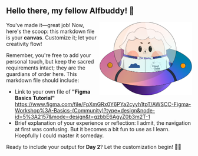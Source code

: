 ## Hello there, my fellow Alfbuddy! 💖

<img align="right" width="250px" src="../../assets/alf/alf-ufo.png">

You've made it—great job! Now, here's the scoop: this markdown file is your **canvas**. Customize it; let your creativity flow!

Remember, you're free to add your personal touch, but keep the sacred requirements intact; they are the guardians of order here. This markdown file should include:
- Link to your own file of **"Figma Basics Tutorial"**
 https://www.figma.com/file/FpXmGRx0Y6PYa2cyyh1tpT/AWSCC-Figma-Workshop%3A-Basics-(Community)?type=design&node-id=5%3A2157&mode=design&t=gzbbE6AgyZ0b3m2T-1
- Brief explanation of your experience or reflection: 
  I admit, the navigation at first was confusing. But it becomes a bit fun to use as I learn. Hoepfully I could master it someday.

Ready to include your output for **Day 2**? Let the customization begin! 🚀✨

<!-- You may now delete and modify the content of this file -->